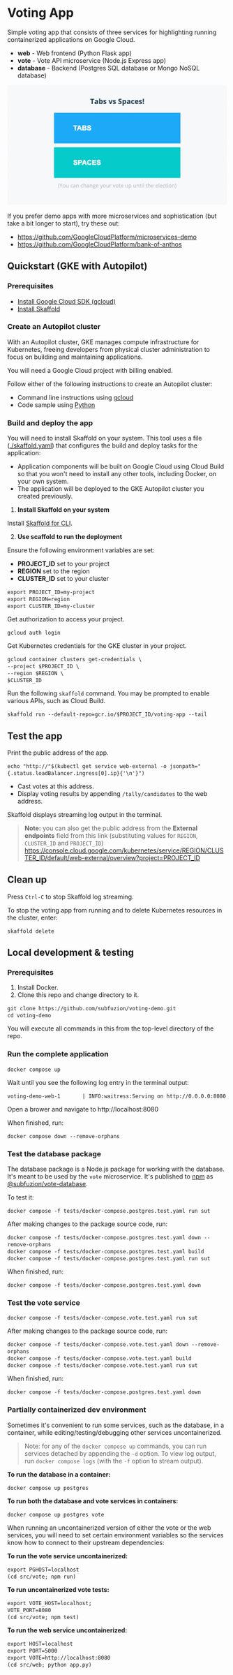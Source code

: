 # Voting App

Simple voting app that consists of three services for highlighting running
containerized applications on Google Cloud.

- **web** - Web frontend (Python Flask app)
- **vote** - Vote API microservice (Node.js Express app)
- **database** - Backend (Postgres SQL database or Mongo NoSQL database)

![](images/voting-app.png)

If you prefer demo apps with more microservices and sophistication (but take a bit
longer to start), try these out:

 - https://github.com/GoogleCloudPlatform/microservices-demo
 - https://github.com/GoogleCloudPlatform/bank-of-anthos

## Quickstart (GKE with Autopilot)

### Prerequisites

- [Install Google Cloud SDK (gcloud)](https://cloud.google.com/sdk/docs/install)
- [Install Skaffold](https://skaffold.dev/docs/install/)

### Create an Autopilot cluster

With an Autopilot cluster, GKE manages compute infrastructure for Kubernetes,
freeing developers from physical cluster administration to focus on building and
maintaining applications.

You will need a Google Cloud project with billing enabled.

Follow either of the following instructions to create an Autopilot cluster:

- Command line instructions using [gcloud](./scripts/gcloud)
- Code sample using [Python](./scripts/python)

### Build and deploy the app

You will need to install Skaffold on your system. This tool uses a file
([./skaffold.yaml](./skaffold.yaml)) that configures the build and deploy tasks
for the application:

- Application components will be built on Google Cloud using Cloud Build so
  that you won't need to install any other tools, including Docker, on your 
  own system.
- The application will be deployed to the GKE Autopilot cluster you created 
  previously.


1. **Install Skaffold on your system**

Install [Skaffold for CLI](https://skaffold.dev/).

2. **Use scaffold to run the deployment**

Ensure the following environment variables are set:

- **PROJECT_ID** set to your project
- **REGION** set to the region
- **CLUSTER_ID** set to your cluster

```text
export PROJECT_ID=my-project
export REGION=region
export CLUSTER_ID=my-cluster
```

Get authorization to access your project.

```text
gcloud auth login
```

Get Kubernetes credentials for the GKE cluster in your project.

```text
gcloud container clusters get-credentials \
--project $PROJECT_ID \
--region $REGION \
$CLUSTER_ID
```

Run the following `skaffold` command. You may be prompted to enable various
APIs, such as Cloud Build.

```text
skaffold run --default-repo=gcr.io/$PROJECT_ID/voting-app --tail
```

## Test the app

Print the public address of the app.

```text
echo "http://"$(kubectl get service web-external -o jsonpath="{.status.loadBalancer.ingress[0].ip}{'\n'}")
```

- Cast votes at this address.
- Display voting results by appending `/tally/candidates` to the web address.

Skaffold displays streaming log output in the terminal.

> **Note:** you can also get the public address from the **External endpoints** field from this
> link (substituting values for `REGION`, `CLUSTER_ID` and `PROJECT_ID`)
> https://console.cloud.google.com/kubernetes/service/REGION/CLUSTER_ID/default/web-external/overview?project=PROJECT_ID

## Clean up

Press `Ctrl-C` to stop Skaffold log streaming.

To stop the voting app from running and to delete Kubernetes resources in the cluster, enter:

```text
skaffold delete
```

## Local development & testing

### Prerequisites

1. Install Docker.
2. Clone this repo and change directory to it.

```text
git clone https://github.com/subfuzion/voting-demo.git
cd voting-demo
```

You will execute all commands in this from the top-level directory of the repo.

### Run the complete application

```text
docker compose up
```

Wait until you see the following log entry in the terminal output:

```text
voting-demo-web-1       | INFO:waitress:Serving on http://0.0.0.0:8080
```

Open a brower and navigate to http://localhost:8080

When finished, run:

```text
docker compose down --remove-orphans
```

### Test the database package

The database package is a Node.js package for working with the database. It's
meant to be used by the `vote` microservice. It's published to
[npm](npmjs.com) as
[@subfuzion/vote-database](https://www.npmjs.com/package/@subfuzion/vote-database).

To test it:

```text
docker compose -f tests/docker-compose.postgres.test.yaml run sut
```

After making changes to the package source code, run:

```text
docker compose -f tests/docker-compose.postgres.test.yaml down --remove-orphans
docker compose -f tests/docker-compose.postgres.test.yaml build
docker compose -f tests/docker-compose.postgres.test.yaml run sut
```

When finished, run:

```text
docker compose -f tests/docker-compose.postgres.test.yaml down
```

### Test the vote service

```text
docker compose -f tests/docker-compose.vote.test.yaml run sut
```

After making changes to the package source code, run:

```text
docker compose -f tests/docker-compose.vote.test.yaml down --remove-orphans
docker compose -f tests/docker-compose.vote.test.yaml build
docker compose -f tests/docker-compose.vote.test.yaml run sut
```

When finished, run:

```text
docker compose -f tests/docker-compose.postgres.test.yaml down
```

### Partially containerized dev environment

Sometimes it's convenient to run some services, such as the database, in a
container, while editing/testing/debugging other services uncontainerized.

> Note: for any of the `docker compose up` commands, you can run services
> detached by appending the `-d` option. To view log output, run
> `docker compose logs` (with the `-f` option to stream output).

**To run the database in a container:**

```text
docker compose up postgres
```

**To run both the database and vote services in containers:**

```text
docker compose up postgres vote
```

When running an uncontainerized version of either the vote or the web services,
you will need to set certain environment variables so the services know how to
connect to their upstream dependencies:

**To run the vote service uncontainerized:**

```text
export PGHOST=localhost
(cd src/vote; npm run)
```

**To run uncontainerized vote tests:**

```text
export VOTE_HOST=localhost;
VOTE_PORT=8080
(cd src/vote; npm test)
```

**To run the web service uncontainerized:**

```text
export HOST=localhost
export PORT=5000
export VOTE=http://localhost:8080
(cd src/web; python app.py)
```
